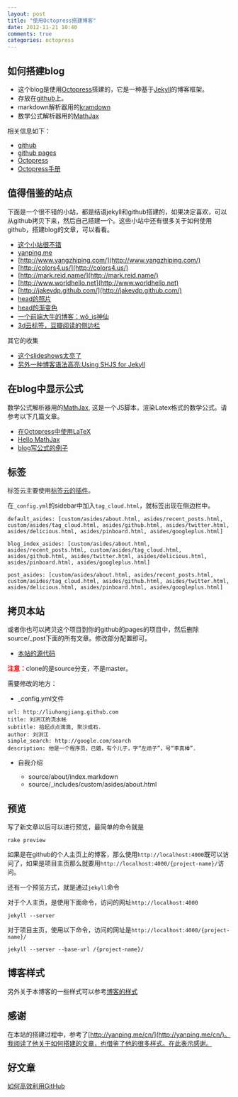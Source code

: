 ```yaml
---
layout: post
title: "使用Octopress搭建博客"
date: 2012-11-21 10:40
comments: true
categories: octopress 
---
```


## 如何搭建blog
* 这个blog是使用[Octopress](http://octopress.org/)搭建的，它是一种基于[Jekyll](https://github.com/mreid/jekyll/)的博客框架。
* 存放在[github](https://github.com/)上。
* markdown解析器用的[kramdown](http://kramdown.rubyforge.org/)
* 数学公式解析器用的[MathJax](http://www.mathjax.org/)

<!-- more -->

相关信息如下：

* [github](https://github.com/)
* [github pages](http://pages.github.com/)
* [Octopress](http://octopress.org/)
* [Octopress手册](http://octopress.org/docs/)


## 值得借鉴的站点

下面是一个很不错的小站，都是结语jekyll和github搭建的，如果决定喜欢，可以从github拷贝下来，然后自己搭建一个。这些小站中还有很多关于如何使用github，搭建blog的文章，可以看看。

* [这个小站很不错](http://luikore.github.com/2011/09/good-things-learned-from-octopress/)
* [yanping.me](http://yanping.me/)
* [http://www.yangzhiping.com/](http://www.yangzhiping.com/)
* [http://colors4.us/](http://colors4.us/)
* [http://mark.reid.name/](http://mark.reid.name/)
* [http://www.worldhello.net](http://www.worldhello.net)
* [http://jakevdp.github.com/](http://jakevdp.github.com/)
* [head的照片](http://threeofakind.ca/blog/2012/06/russells-6-8-months/) 
* [head的渐变色](http://blog.satrex.jp/)
* [一个前端大牛的博客：wǒ_is神仙](http://mrzhang.me/)
* [3d云标签，豆瓣阅读的侧边栏](http://www.dongwm.com/)

其它的收集

* [这个slideshows太亮了](http://justineo.github.com/slideshows/font/#/)
* [另外一种博客语法高亮:Using SHJS for Jekyll](http://mrzhang.me/blog/using-shjs-for-jekyll.html)

## 在blog中显示公式

数学公式解析器用的[MathJax](http://www.mathjax.org/), 这是一个JS脚本，渲染Latex格式的数学公式。请参考以下几篇文章。

* [在Octopress中使用LaTeX](http://yanping.me/cn/blog/2012/03/10/octopress-with-latex/)
* [Hello MathJax](http://steshaw.org/blog/2012/02/09/hello-mathjax/)
* [blog写公式的例子](http://jakevdp.github.com/blog/2012/09/05/quantum-python/)

## 标签  

标签云主要使用[标签云的插件](https://github.com/tokkonopapa/octopress-tagcloud)。

在`_config.yml`的sidebar中加入`tag_cloud.html`，就标签出现在侧边栏中。

```
default_asides: [custom/asides/about.html, asides/recent_posts.html, custom/asides/tag_cloud.html, asides/github.html, asides/twitter.html, asides/delicious.html, asides/pinboard.html, asides/googleplus.html]

blog_index_asides: [custom/asides/about.html, asides/recent_posts.html, custom/asides/tag_cloud.html, asides/github.html, asides/twitter.html, asides/delicious.html, asides/pinboard.html, asides/googleplus.html]

post_asides: [custom/asides/about.html, asides/recent_posts.html, custom/asides/tag_cloud.html, asides/github.html, asides/twitter.html, asides/delicious.html, asides/pinboard.html, asides/googleplus.html]
```

## 拷贝本站

或者你也可以拷贝这个项目到你的github的pages的项目中，然后删除source/\_post下面的所有文章。修改部分配置即可。

* [本站的源代码](https://github.com/liuhongjiang/liuhongjiang.github.com)

<strong style="color:red">注意：</strong>clone的是source分支，不是master。

需要修改的地方：

* \_config.yml文件

```
url: http://liuhongjiang.github.com
title: 刘洪江的流水帐
subtitle: 拾起点点滴滴, 聚沙成石.
author: 刘洪江
simple_search: http://google.com/search
description: 他是一个程序员，已婚，有个儿子，字“左烦子”，号“李真棒”.
```

* 自我介绍

	* source/about/index.markdown 
	* source/_includes/custom/asides/about.html

## 预览

写了新文章以后可以进行预览，最简单的命令就是

```
rake preview
```

如果是在github的个人主页上的博客，那么使用`http://localhost:4000`既可以访问了，如果是项目主页那么就要用`http://localhost:4000/{project-name}/`访问。

还有一个预览方式，就是通过`jekyll`命令

对于个人主页，是使用下面命令，访问的网址`http://localhost:4000`

```
jekyll --server
```

对于项目主页，使用以下命令，访问的网址是`http://localhost:4000/{project-name}/`

```
jekyll --server --base-url /{project-name}/
```

## 博客样式

另外关于本博客的一些样式可以参考[博客的样式](/blog/2012/11/24/blog-styles/)

## 感谢
在本站的搭建过程中，参考了[http://yanping.me/cn/](http://yanping.me/cn/)。我阅读了他关于如何搭建的文章，也借鉴了他的很多样式。在此表示感谢。

## 好文章

[如何高效利用GitHub](http://www.yangzhiping.com/tech/github.html)


